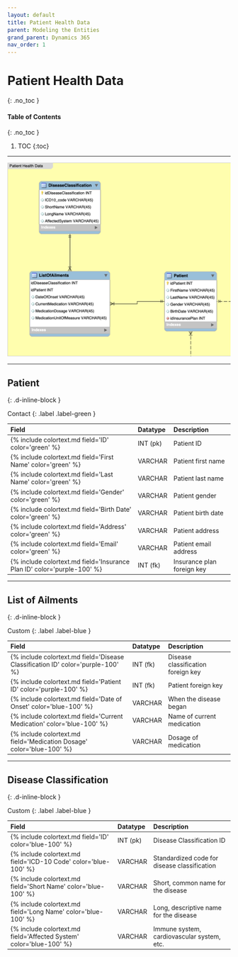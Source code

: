 ```yaml
---
layout: default
title: Patient Health Data
parent: Modeling the Entities
grand_parent: Dynamics 365
nav_order: 1
---
```


# Patient Health Data
{: .no_toc }

<div class="code-example" markdown="1">

#### Table of Contents
{: .no_toc }

1. TOC
{:toc}

</div>

---

<img src='/assets/images/patient.png' />

---

## Patient
{: .d-inline-block }

Contact
{: .label .label-green }

| Field | Datatype | Description |
|:------|:------------|:-|
| {% include colortext.md field='ID' color='green' %} | INT (pk) | Patient ID |
| {% include colortext.md field='First Name' color='green' %} | VARCHAR | Patient first name |
| {% include colortext.md field='Last Name' color='green' %} | VARCHAR | Patient last name |
| {% include colortext.md field='Gender' color='green' %} | VARCHAR | Patient gender |
| {% include colortext.md field='Birth Date' color='green' %} | VARCHAR | Patient birth date |
| {% include colortext.md field='Address' color='green' %} | VARCHAR | Patient address |
| {% include colortext.md field='Email' color='green' %} | VARCHAR | Patient email address |
| {% include colortext.md field='Insurance Plan ID' color='purple-100' %} | INT (fk) | Insurance plan foreign key |

---

## List of Ailments
{: .d-inline-block }

Custom
{: .label .label-blue }

| Field | Datatype | Description |
|:------|:------------|:-|
| {% include colortext.md field='Disease Classification ID' color='purple-100' %} | INT (fk) | Disease classification foreign key |
| {% include colortext.md field='Patient ID' color='purple-100' %} | INT (fk) | Patient foreign key |
| {% include colortext.md field='Date of Onset' color='blue-100' %} | VARCHAR | When the disease began |
| {% include colortext.md field='Current Medication' color='blue-100' %} | VARCHAR | Name of current medication |
| {% include colortext.md field='Medication Dosage' color='blue-100' %} | VARCHAR | Dosage of medication |

---

## Disease Classification
{: .d-inline-block }

Custom
{: .label .label-blue }

| Field | Datatype | Description |
|:------|:------------|:-|
| {% include colortext.md field='ID' color='blue-100' %} | INT (pk) | Disease Classification ID |
| {% include colortext.md field='ICD-10 Code' color='blue-100' %} | VARCHAR | Standardized code for disease classification |
| {% include colortext.md field='Short Name' color='blue-100' %} | VARCHAR | Short, common name for the disease |
| {% include colortext.md field='Long Name' color='blue-100' %} | VARCHAR | Long, descriptive name for the disease |
| {% include colortext.md field='Affected System' color='blue-100' %} | VARCHAR | Immune system, cardiovascular system, etc. |
